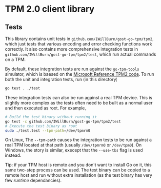 # TPM 2.0 client library

## Tests

This library contains unit tests in `github.com/IWillBurn/gost-go-tpm/tpm2`, which just
tests that various encoding and error checking functions work correctly. It also
contains more comprehensive integration tests in
`github.com/IWillBurn/gost-go-tpm/tpm2/test`, which run actual commands on a TPM.

By default, these integration tests are run against the
[`go-tpm-tools`](https://github.com/IWillBurn/gost-go-tpm-tools)
simulator, which is baesed on the
[Microsoft Reference TPM2 code](https://github.com/microsoft/ms-tpm-20-ref). To
run both the unit and integration tests, run (in this directory)
```bash
go test . ./test
```

These integration tests can also be run against a real TPM device. This is
slightly more complex as the tests often need to be built as a normal user and
then executed as root. For example,
```bash
# Build the test binary without running it
go test -c github.com/IWillBurn/gost-go-tpm/tpm2/test
# Execute the test binary as root
sudo ./test.test --tpm-path=/dev/tpmrm0
```
On Linux, The `--tpm-path` causes the integration tests to be run against a
real TPM located at that path (usually `/dev/tpmrm0` or `/dev/tpm0`). On Windows, the story is similar, execept that
the `--use-tbs` flag is used instead.

Tip: if your TPM host is remote and you don't want to install Go on it, this
same two-step process can be used. The test binary can be copied to a remote
host and run without extra installation (as the test binary has very few
*runtime* dependancies).
